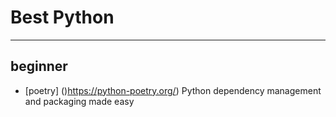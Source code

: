 # Best Python
----

## beginner
* [poetry] ()https://python-poetry.org/) Python dependency management and packaging made easy 
